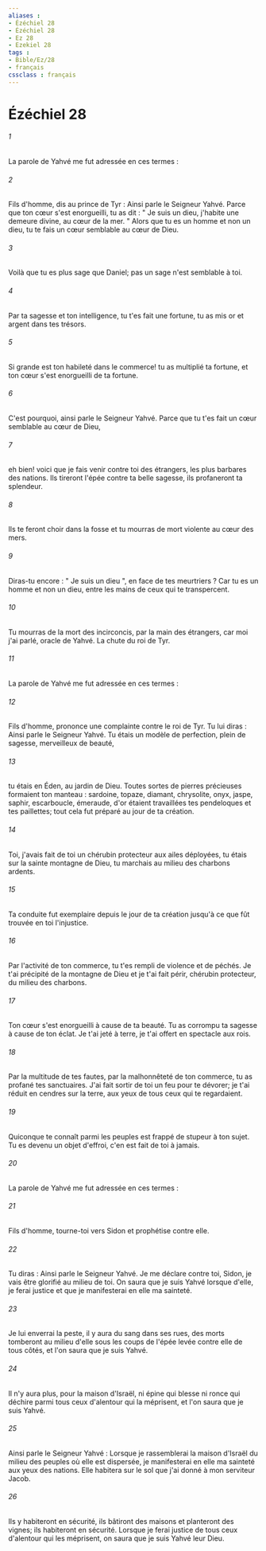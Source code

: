 ```yaml
---
aliases : 
- Ézéchiel 28
- Ézéchiel 28
- Ez 28
- Ezekiel 28
tags : 
- Bible/Ez/28
- français
cssclass : français
---
```


# Ézéchiel 28

###### 1
La parole de Yahvé me fut adressée en ces termes : 
###### 2
Fils d'homme, dis au prince de Tyr : Ainsi parle le Seigneur Yahvé. Parce que ton cœur s'est enorgueilli, tu as dit : " Je suis un dieu, j'habite une demeure divine, au cœur de la mer. " Alors que tu es un homme et non un dieu, tu te fais un cœur semblable au cœur de Dieu. 
###### 3
Voilà que tu es plus sage que Daniel; pas un sage n'est semblable à toi. 
###### 4
Par ta sagesse et ton intelligence, tu t'es fait une fortune, tu as mis or et argent dans tes trésors. 
###### 5
Si grande est ton habileté dans le commerce! tu as multiplié ta fortune, et ton cœur s'est enorgueilli de ta fortune. 
###### 6
C'est pourquoi, ainsi parle le Seigneur Yahvé. Parce que tu t'es fait un cœur semblable au cœur de Dieu, 
###### 7
eh bien! voici que je fais venir contre toi des étrangers, les plus barbares des nations. Ils tireront l'épée contre ta belle sagesse, ils profaneront ta splendeur. 
###### 8
Ils te feront choir dans la fosse et tu mourras de mort violente au cœur des mers. 
###### 9
Diras-tu encore : " Je suis un dieu ", en face de tes meurtriers ? Car tu es un homme et non un dieu, entre les mains de ceux qui te transpercent. 
###### 10
Tu mourras de la mort des incirconcis, par la main des étrangers, car moi j'ai parlé, oracle de Yahvé. La chute du roi de Tyr. 
###### 11
La parole de Yahvé me fut adressée en ces termes : 
###### 12
Fils d'homme, prononce une complainte contre le roi de Tyr. Tu lui diras : Ainsi parle le Seigneur Yahvé. Tu étais un modèle de perfection, plein de sagesse, merveilleux de beauté, 
###### 13
tu étais en Éden, au jardin de Dieu. Toutes sortes de pierres précieuses formaient ton manteau : sardoine, topaze, diamant, chrysolite, onyx, jaspe, saphir, escarboucle, émeraude, d'or étaient travaillées tes pendeloques et tes paillettes; tout cela fut préparé au jour de ta création. 
###### 14
Toi, j'avais fait de toi un chérubin protecteur aux ailes déployées, tu étais sur la sainte montagne de Dieu, tu marchais au milieu des charbons ardents. 
###### 15
Ta conduite fut exemplaire depuis le jour de ta création jusqu'à ce que fût trouvée en toi l'injustice. 
###### 16
Par l'activité de ton commerce, tu t'es rempli de violence et de péchés. Je t'ai précipité de la montagne de Dieu et je t'ai fait périr, chérubin protecteur, du milieu des charbons. 
###### 17
Ton cœur s'est enorgueilli à cause de ta beauté. Tu as corrompu ta sagesse à cause de ton éclat. Je t'ai jeté à terre, je t'ai offert en spectacle aux rois. 
###### 18
Par la multitude de tes fautes, par la malhonnêteté de ton commerce, tu as profané tes sanctuaires. J'ai fait sortir de toi un feu pour te dévorer; je t'ai réduit en cendres sur la terre, aux yeux de tous ceux qui te regardaient. 
###### 19
Quiconque te connaît parmi les peuples est frappé de stupeur à ton sujet. Tu es devenu un objet d'effroi, c'en est fait de toi à jamais. 
###### 20
La parole de Yahvé me fut adressée en ces termes : 
###### 21
Fils d'homme, tourne-toi vers Sidon et prophétise contre elle. 
###### 22
Tu diras : Ainsi parle le Seigneur Yahvé. Je me déclare contre toi, Sidon, je vais être glorifié au milieu de toi. On saura que je suis Yahvé lorsque d'elle, je ferai justice et que je manifesterai en elle ma sainteté. 
###### 23
Je lui enverrai la peste, il y aura du sang dans ses rues, des morts tomberont au milieu d'elle sous les coups de l'épée levée contre elle de tous côtés, et l'on saura que je suis Yahvé. 
###### 24
Il n'y aura plus, pour la maison d'Israël, ni épine qui blesse ni ronce qui déchire parmi tous ceux d'alentour qui la méprisent, et l'on saura que je suis Yahvé. 
###### 25
Ainsi parle le Seigneur Yahvé : Lorsque je rassemblerai la maison d'Israël du milieu des peuples où elle est dispersée, je manifesterai en elle ma sainteté aux yeux des nations. Elle habitera sur le sol que j'ai donné à mon serviteur Jacob. 
###### 26
Ils y habiteront en sécurité, ils bâtiront des maisons et planteront des vignes; ils habiteront en sécurité. Lorsque je ferai justice de tous ceux d'alentour qui les méprisent, on saura que je suis Yahvé leur Dieu. 
